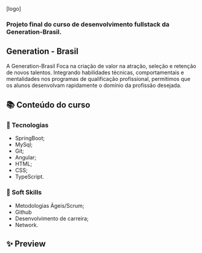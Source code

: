 [logo]

### Projeto final do curso de desenvolvimento fullstack da Generation-Brasil.


## Generation - Brasil

A Generation-Brasil Foca na criação de valor na atração, seleção e retenção de novos talentos. Integrando habilidades técnicas, comportamentais e mentalidades nos programas de qualificação profissional, permitimos que os alunos desenvolvam rapidamente o domínio da profissão desejada.

## 📚 Conteúdo do curso

### 📝 Tecnologias

* SpringBoot;
* MySql;
* Git;
* Angular;
* HTML;
* CSS;
* TypeScript.


### 🔑 Soft Skills

* Metodologias Ágeis/Scrum;
* Github
* Desenvolvimento de carreira;
* Network.

## ✨ Preview



